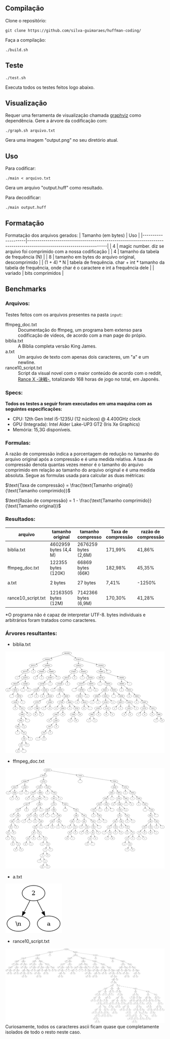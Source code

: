 ## Compilação
Clone o repositório:
```
git clone https://github.com/silva-guimaraes/huffman-coding/ 
```
Faça a compilação:
```
./build.sh
```
## Teste
```
./test.sh
```
Executa todos os testes feitos logo abaixo.
## Visualização
Requer uma ferramenta de visualização chamada [graphviz](https://graphviz.org/) como dependência. Gere a árvore da codificação com:
```
./graph.sh arquivo.txt
```
Gera uma imagem "output.png" no seu diretório atual.
## Uso
Para codificar:
```
./main < arquivo.txt
```
Gera um arquivo "output.huff" como resultado.

Para decodificar:
```
./main output.huff
```
## Formatação
Formatação dos arquivos gerados:
| Tamanho (em bytes) | Uso                                                                                                                 |
|--------------------|---------------------------------------------------------------------------------------------------------------------|
| 4                  | magic number. diz se arquivo foi comprimido com a nossa codificação                                                 |
| 4                  | tamanho da tabela de frequência (N)                                                                                 |
| 8                  | tamanho em bytes do arquivo original, descomprimido                                                                 |
| (1 + 4) * N        | tabela de frequência. char + int * tamanho da tabela de frequência, onde char é o caractere e int a frequência dele |
| variado            | bits comprimidos                                                                                                    |

## Benchmarks
### Arquivos:
Testes feitos com os arquivos presentes na pasta `input`:
<dl>
  <dt>
    ffmpeg_doc.txt
  </dt>
  <dd>
    Documentação do ffmpeg, um programa bem extenso para codificação de videos, de acordo com a man page do própio. 
  </dd>
  <dt>
    biblia.txt
  </dt>
  <dd>
    A Biblia completa versão King James.
  </dd>
  <dt>
    a.txt
  </dt>
  <dd>
    Um arquivo de texto com apenas dois caracteres, um "a" e um newline.
  </dd>
  <dt>
    rance10_script.txt
  </dt>
  <dd>
    Script da visual novel com o maior conteúdo de acordo com o reddit, <a href="https://vndb.org/v20802">Rance Ⅹ -決戦-</a>, totalizando 168 horas de jogo no total, em Japonês.
  </dd>
</dl>

### Specs:

**Todos os testes a seguir foram executados em uma maquina com as seguintes especificações:**
- CPU: 12th Gen Intel i5-1235U (12 núcleos) @ 4.400GHz clock
- GPU (Integrada): Intel Alder Lake-UP3 GT2 (Iris Xe Graphics)
- Memória: 15,3G disponíveis.

### Formulas:
A razão de compressão indica a porcentagem de redução no tamanho do arquivo original após a compressão e é uma medida relativa. A taxa de compressão denota quantas vezes menor é o tamanho do arquivo comprimido em relação ao tamanho do arquivo original e é uma medida absoluta. Segue as formulas usada para calcular as duas métricas:

$\text{Taxa de compressão} = \frac{\text{Tamanho original}}{\text{Tamanho comprimido}}$

$\text{Razão de compressão} = 1 - \frac{\text{Tamanho comprimido}}{\text{Tamanho original}}$

### Resultados:

| arquivo            | tamanho original      | tamanho compresso    | Taxa de compressão | razão de compressão | tempo compressão | tempo descompressão | codificação |
|--------------------|-----------------------|----------------------|--------------------|---------------------|------------------|---------------------|-------------|
| biblia.txt         | 4602959 bytes (4,4 M) | 2676259 bytes (2,6M) | 171,99%            | 41,86%              | 0,181 segundos   | 0,142 segundos      | ASCII       |
| ffmpeg_doc.txt     | 122355 bytes (120K)   | 66869 bytes (66K)    | 182,98%            | 45,35%              | 0,004 segundos   | 0,007 segundos      | ASCII       |
| a.txt              | 2 bytes               | 27 bytes             | 7,41%              | -1250%              | 0,002 segundos   | 0,002 segundos      | ASCII       |
| rance10_script.txt | 12163505 bytes (12M)  | 7142366 bytes (6,9M) | 170,30%            | 41,28%              | 0,295 segundos   | 0,329 segundos      | UTF-8*      |

*O programa não é capaz de interpretar UTF-8. bytes individuais e arbitrários foram tratados como caracteres.
### Árvores resultantes:
- biblia.txt

![biblia.txt](imagens/biblia.png)

- ffmpeg_doc.txt

![ffmpeg_doc.txt](imagens/ffmpeg_doc.png)

- a.txt

![a.txt](imagens/a.png)

- rance10_script.txt

![rance10_script.txt](imagens/rance10_script.png)
Curiosamente, todos os caracteres ascii ficam quase que completamente isolados de todo o resto neste caso.
